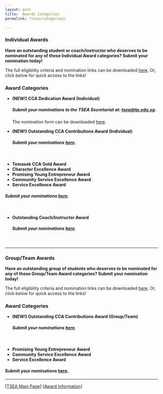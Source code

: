 ```yaml
---
layout: post
title:  Awards Categories 
permalink: /tsea/categories/

---
```


### Individual Awards

<b>Have an outstanding student or coach/instructor who deserves to be nominated for any of these Individual Award categories? Submit your nomination today!</b>

The full eligibility criteria and nomination links can be downloaded <a href="./images/TSEA2021-Individual Awards(1).pdf" download>here</a>. Or, click below for quick access to the links!

<h3>Award Categories</h3>

<p>
  <ul>
    <li><b>(NEW!) CCA Dedication Award (Individual)</b></li>
    <h5>Submit your nominations to the TSEA Secretariat at: <a href="mailto:tsea@tp.edu.sg">tsea@tp.edu.sg</a>.</h5> 
    The nomination form can be downloaded <a href="./images/TSEA2021-CCADedication(Individual)NominationForm.xlsx" download>here</a>.<br>
  </ul>
  <ul>
    <li><b>(NEW!) Outstanding CCA Contributions Award (Individual)</b></li>
    <h5>Submit your nominations <a href="https://form.gov.sg/#!/60828a0317dde80011316ad5">here</a>.</h5><br>
  </ul>
  <ul>
    <li><b>Temasek CCA Gold Award</b></li>
    <li><b>Character Excellence Award</b></li>
    <li><b>Promising Young Entrepreneur Award</b></li>
    <li><b>Community Service Excellence Award</b></li>
    <li><b>Service Excellence Award</b></li>
</ul>
    <h5>Submit your nominations <a href="https://form.gov.sg/#!/60828a4e0f169a0011a684ae">here</a>.</h5><br>
  <ul>
  <li><b>Outstanding Coach/Instructor Award</b></li>
    <h5>Submit your nominations <a href="https://form.gov.sg/#!/60828a7afecb390011501f2b">here</a>.</h5><br>
  </ul>
</p>

---

### Group/Team Awards

<b>Have an outstanding group of students who deserves to be nominated for any of these Group/Team Award categories? Submit your nomination today!</b>

The full eligibility criteria and nomination links can be downloaded <a href="./images/TSEA2021-Group-TeamAwardsInfo.pdf" download>here</a>. Or, click below for quick access to the links!

<h3>Award Categories</h3>

<p>
  <ul>
    <li><b>(NEW!) Outstanding CCA Contributions Award (Group/Team)</b></li>
 <h5>Submit your nominations <a href="https://form.gov.sg/#!/6082a495fad0230011d22a55">here</a>.</h5><br>
   </ul>
</p>
<p>
  <ul>
    <li><b>Promising Young Entrepreneur Award</b></li>
    <li><b>Community Service Excellence Award</b></li>
    <li><b>Service Excellence Award</b></li>
</ul>
</p>
<h4>Submit your nominations <a href="https://form.gov.sg/#!/60828a260f169a0011a6848f">here</a>.</h4>

---

[[TSEA Main Page]](/be-involved/tsea2021/)  [[Award Information]](/tsea/information/)
